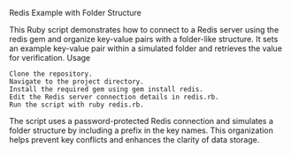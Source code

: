 Redis Example with Folder Structure

This Ruby script demonstrates how to connect to a Redis server using the redis gem and organize key-value pairs with a folder-like structure. It sets an example key-value pair within a simulated folder and retrieves the value for verification.
Usage

    Clone the repository.
    Navigate to the project directory.
    Install the required gem using gem install redis.
    Edit the Redis server connection details in redis.rb.
    Run the script with ruby redis.rb.

The script uses a password-protected Redis connection and simulates a folder structure by including a prefix in the key names. This organization helps prevent key conflicts and enhances the clarity of data storage.
